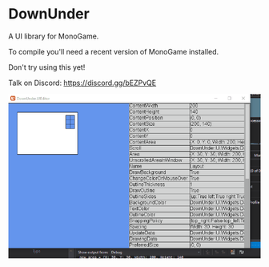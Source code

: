 # DownUnder
A UI library for MonoGame.

To compile you'll need a recent version of MonoGame installed.

Don't try using this yet!

Talk on Discord: https://discord.gg/bEZPvQE

![Preview](/Images/good_ui.gif)
